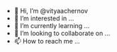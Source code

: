 - 👋 Hi, I’m @vityaachernov
- 👀 I’m interested in ...
- 🌱 I’m currently learning ...
- 💞️ I’m looking to collaborate on ...
- 📫 How to reach me ...

<!---
vityaachernov/vityaachernov is a ✨ special ✨ repository because its `README.md` (this file) appears on your GitHub profile.
You can click the Preview link to take a look at your changes.
--->
